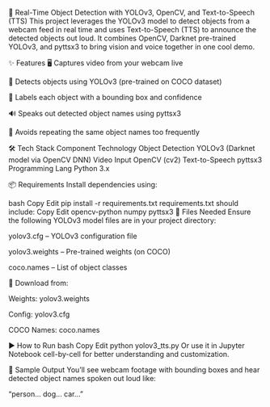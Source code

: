 🎯 Real-Time Object Detection with YOLOv3, OpenCV, and Text-to-Speech (TTS)
This project leverages the YOLOv3 model to detect objects from a webcam feed in real time and uses Text-to-Speech (TTS) to announce the detected objects out loud. It combines OpenCV, Darknet pre-trained YOLOv3, and pyttsx3 to bring vision and voice together in one cool demo.

✨ Features
🖥️ Captures video from your webcam live

🎯 Detects objects using YOLOv3 (pre-trained on COCO dataset)

🧠 Labels each object with a bounding box and confidence

🔊 Speaks out detected object names using pyttsx3

🚫 Avoids repeating the same object names too frequently

🛠 Tech Stack
Component	Technology
Object Detection	YOLOv3 (Darknet model via OpenCV DNN)
Video Input	OpenCV (cv2)
Text-to-Speech	pyttsx3
Programming Lang	Python 3.x

📦 Requirements
Install dependencies using:

bash
Copy
Edit
pip install -r requirements.txt
requirements.txt should include:
Copy
Edit
opencv-python
numpy
pyttsx3
📁 Files Needed
Ensure the following YOLOv3 model files are in your project directory:

yolov3.cfg – YOLOv3 configuration file

yolov3.weights – Pre-trained weights (on COCO)

coco.names – List of object classes

🔗 Download from:

Weights: yolov3.weights

Config: yolov3.cfg

COCO Names: coco.names

▶️ How to Run
bash
Copy
Edit
python yolov3_tts.py
Or use it in Jupyter Notebook cell-by-cell for better understanding and customization.

📸 Sample Output
You’ll see webcam footage with bounding boxes and hear detected object names spoken out loud like:

“person... dog... car...”
